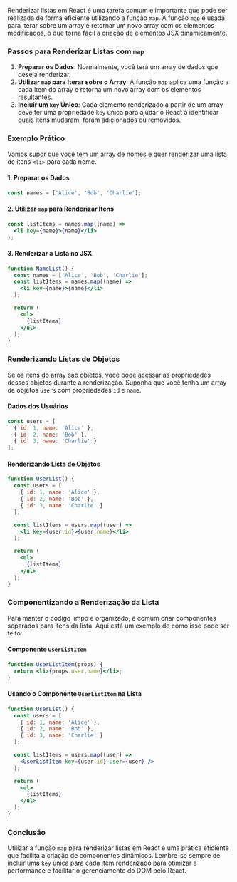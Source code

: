 Renderizar listas em React é uma tarefa comum e importante que pode ser realizada de forma eficiente utilizando a função `map`. A função `map` é usada para iterar sobre um array e retornar um novo array com os elementos modificados, o que torna fácil a criação de elementos JSX dinamicamente.

### Passos para Renderizar Listas com `map`

1. **Preparar os Dados**: Normalmente, você terá um array de dados que deseja renderizar.
2. **Utilizar `map` para Iterar sobre o Array**: A função `map` aplica uma função a cada item do array e retorna um novo array com os elementos resultantes.
3. **Incluir um `key` Único**: Cada elemento renderizado a partir de um array deve ter uma propriedade `key` única para ajudar o React a identificar quais itens mudaram, foram adicionados ou removidos.

### Exemplo Prático

Vamos supor que você tem um array de nomes e quer renderizar uma lista de itens `<li>` para cada nome.

#### 1. Preparar os Dados
```jsx
const names = ['Alice', 'Bob', 'Charlie'];
```

#### 2. Utilizar `map` para Renderizar Itens
```jsx
const listItems = names.map((name) =>
  <li key={name}>{name}</li>
);
```

#### 3. Renderizar a Lista no JSX
```jsx
function NameList() {
  const names = ['Alice', 'Bob', 'Charlie'];
  const listItems = names.map((name) =>
    <li key={name}>{name}</li>
  );

  return (
    <ul>
      {listItems}
    </ul>
  );
}
```

### Renderizando Listas de Objetos

Se os itens do array são objetos, você pode acessar as propriedades desses objetos durante a renderização. Suponha que você tenha um array de objetos `users` com propriedades `id` e `name`.

#### Dados dos Usuários
```jsx
const users = [
  { id: 1, name: 'Alice' },
  { id: 2, name: 'Bob' },
  { id: 3, name: 'Charlie' }
];
```

#### Renderizando Lista de Objetos
```jsx
function UserList() {
  const users = [
    { id: 1, name: 'Alice' },
    { id: 2, name: 'Bob' },
    { id: 3, name: 'Charlie' }
  ];

  const listItems = users.map((user) =>
    <li key={user.id}>{user.name}</li>
  );

  return (
    <ul>
      {listItems}
    </ul>
  );
}
```

### Componentizando a Renderização da Lista

Para manter o código limpo e organizado, é comum criar componentes separados para itens da lista. Aqui está um exemplo de como isso pode ser feito:

#### Componente `UserListItem`
```jsx
function UserListItem(props) {
  return <li>{props.user.name}</li>;
}
```

#### Usando o Componente `UserListItem` na Lista
```jsx
function UserList() {
  const users = [
    { id: 1, name: 'Alice' },
    { id: 2, name: 'Bob' },
    { id: 3, name: 'Charlie' }
  ];

  const listItems = users.map((user) =>
    <UserListItem key={user.id} user={user} />
  );

  return (
    <ul>
      {listItems}
    </ul>
  );
}
```

### Conclusão

Utilizar a função `map` para renderizar listas em React é uma prática eficiente que facilita a criação de componentes dinâmicos. Lembre-se sempre de incluir uma `key` única para cada item renderizado para otimizar a performance e facilitar o gerenciamento do DOM pelo React.